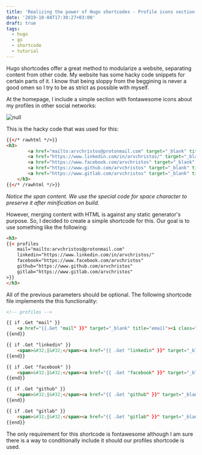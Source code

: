 ```yaml
---
title: 'Realizing the power of Hugo shortcodes - Profile icons section '
date: '2019-10-04T17:30:27+03:00'
draft: true
tags:
  - hugo
  - go
  - shortcode
  - tutorial
---
```

Hugo shortcodes offer a great method to modularize a website, separating content from other code. My website has some hacky code snippets for certain parts of it. I know that being sloppy from the beggining is never a good omen so I try to be as strict as possible with myself. 

At the homepage, I include a simple section with fontawesome icons about my profiles in other social networks:

![null](/images/uploads/profiles.png)

 This is the hacky code that was used for this:

```html
{{</* rawhtml */>}}
<h3>
    	<a href="mailto:arvchristos@protonmail.com" target="_blank" title="email"><i class="fas fa-envelope"></i></a><span>&#32;|&#32;</span>
    	<a href="https://www.linkedin.com/in/arvchristos/" target="_blank" title="LinkedIn"><i class="fab fa-linkedin"></i></a><span>&#32;|&#32;</span>
    	<a href="https://www.facebook.com/arvchristos" target="_blank" title="Facebook"><i class="fab fa-facebook"></i></a><span>&#32;|&#32;</span>
		<a href="https://www.github.com/arvchristos" target="_blank" title="GitHub"><i class="fab fa-github"></i></a><span>&#32;|&#32;</span>
		<a href="https://www.gitlab.com/arvchristos" target="_blank" title="GitLab"><i class="fab fa-gitlab"></i></a>   
    </h3>   
{{</* /rawhtml */>}}
```

*Notice the span content. We use the special code for space character to preserve it after minification on build.*

However, merging content with HTML is against any static generator's purpose. So, I decided to create a simple shortcode for this. Our goal is to use something like the following:

```html
<h3>
{{< profiles 
	mail="mailto:arvchristos@protonmail.com"
	linkedin="https://www.linkedin.com/in/arvchristos/"
	facebook="https://www.facebook.com/arvchristos"
	github="https://www.github.com/arvchristos"
	gitlab="https://www.gitlab.com/arvchristos"
>}}
</h3>
```

All of the previous parameters should be optional. The following shortcode file implements the this functionality:

```html
<!-- profiles -->

{{ if .Get "mail" }}
	<a href="{{.Get "mail" }}" target="_blank" title="email"><i class="fas fa-envelope"></i></a>
{{end}}

{{ if .Get "linkedin" }}
	<span>&#32;|&#32;</span><a href="{{ .Get "linkedin" }}" target="_blank" title="LinkedIn"><i class="fab fa-linkedin"></i></a>
{{end}}

{{ if .Get "facebook" }}
	<span>&#32;|&#32;</span><a href="{{ .Get "facebook" }}" target="_blank" title="Facebook"><i class="fab fa-facebook"></i></a>
{{end}}

{{ if .Get "github" }}
	<span>&#32;|&#32;</span><a href="{{ .Get "github" }}" target="_blank" title="GitHub"><i class="fab fa-github"></i></a>
{{end}}

{{ if .Get "gitlab" }}
	<span>&#32;|&#32;</span><a href="{{ .Get "gitlab" }}" target="_blank" title="GitLab"><i class="fab fa-gitlab"></i></a>
{{end}}
```

The only requirement for this shortcode is fontawesome although I am sure there is a way to conditionally include it should our profiles shortcode is used.
